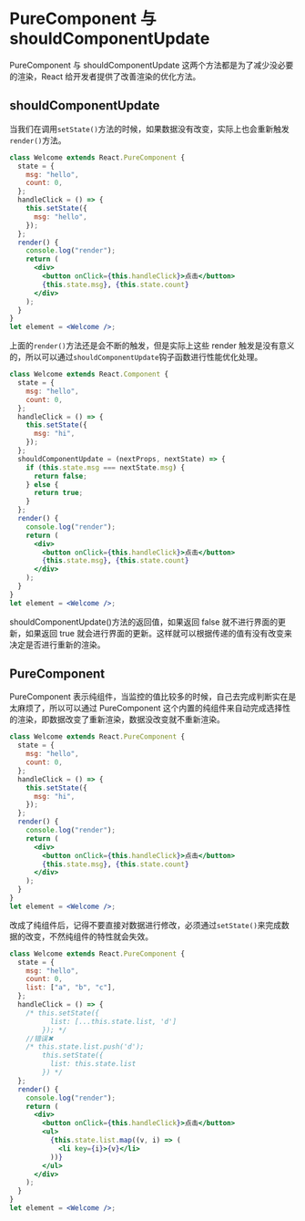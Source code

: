 # PureComponent 与 shouldComponentUpdate

PureComponent 与 shouldComponentUpdate 这两个方法都是为了减少没必要的渲染，React 给开发者提供了改善渲染的优化方法。

## shouldComponentUpdate

当我们在调用`setState()`方法的时候，如果数据没有改变，实际上也会重新触发`render()`方法。

```jsx
class Welcome extends React.PureComponent {
  state = {
    msg: "hello",
    count: 0,
  };
  handleClick = () => {
    this.setState({
      msg: "hello",
    });
  };
  render() {
    console.log("render");
    return (
      <div>
        <button onClick={this.handleClick}>点击</button>
        {this.state.msg}, {this.state.count}
      </div>
    );
  }
}
let element = <Welcome />;
```

上面的`render()`方法还是会不断的触发，但是实际上这些 render 触发是没有意义的，所以可以通过`shouldComponentUpdate`钩子函数进行性能优化处理。

```jsx
class Welcome extends React.Component {
  state = {
    msg: "hello",
    count: 0,
  };
  handleClick = () => {
    this.setState({
      msg: "hi",
    });
  };
  shouldComponentUpdate = (nextProps, nextState) => {
    if (this.state.msg === nextState.msg) {
      return false;
    } else {
      return true;
    }
  };
  render() {
    console.log("render");
    return (
      <div>
        <button onClick={this.handleClick}>点击</button>
        {this.state.msg}, {this.state.count}
      </div>
    );
  }
}
let element = <Welcome />;
```

shouldComponentUpdate()方法的返回值，如果返回 false 就不进行界面的更新，如果返回 true 就会进行界面的更新。这样就可以根据传递的值有没有改变来决定是否进行重新的渲染。

## PureComponent

PureComponent 表示纯组件，当监控的值比较多的时候，自己去完成判断实在是太麻烦了，所以可以通过 PureComponent 这个内置的纯组件来自动完成选择性的渲染，即数据改变了重新渲染，数据没改变就不重新渲染。

```jsx
class Welcome extends React.PureComponent {
  state = {
    msg: "hello",
    count: 0,
  };
  handleClick = () => {
    this.setState({
      msg: "hi",
    });
  };
  render() {
    console.log("render");
    return (
      <div>
        <button onClick={this.handleClick}>点击</button>
        {this.state.msg}, {this.state.count}
      </div>
    );
  }
}
let element = <Welcome />;
```

改成了纯组件后，记得不要直接对数据进行修改，必须通过`setState()`来完成数据的改变，不然纯组件的特性就会失效。

```jsx
class Welcome extends React.PureComponent {
  state = {
    msg: "hello",
    count: 0,
    list: ["a", "b", "c"],
  };
  handleClick = () => {
    /* this.setState({
          list: [...this.state.list, 'd']
        }); */
    //错误✖
    /* this.state.list.push('d');
        this.setState({
          list: this.state.list
        }) */
  };
  render() {
    console.log("render");
    return (
      <div>
        <button onClick={this.handleClick}>点击</button>
        <ul>
          {this.state.list.map((v, i) => (
            <li key={i}>{v}</li>
          ))}
        </ul>
      </div>
    );
  }
}
let element = <Welcome />;
```
